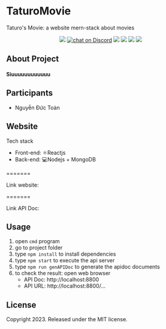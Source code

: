 # TaturoMovie
Taturo's Movie: a website mern-stack about movies

<p align="center">
    <a href="https://github.com/l0ntdtn0l/Group13_MSIS207.N12.CTTT/blob/main/FE/package.json" alt="Dependencies">
        <img src="https://img.shields.io/librariesio/github/l0ntdtn0l/Group13_MSIS207.N12.CTTT" /></a>
    <a href="#">
        <img src="https://img.shields.io/discord/308323056592486420?logo=discord" alt="chat on Discord"></a>
     <a href="https://github.com/l0ntdtn0l/Group13_MSIS207.N12.CTTT/graphs/contributors" alt="Contributors">
        <img src="https://img.shields.io/github/contributors/l0ntdtn0l/Group13_MSIS207.N12.CTTT" /></a>
    <a href="https://github.com/l0ntdtn0l/Group13_MSIS207.N12.CTTT/pulse" alt="Activity">
        <img src="https://img.shields.io/github/commit-activity/m/badges/shields" /></a>
    <a href="https://github.com/l0ntdtn0l/Group13_MSIS207.N12.CTTT/graphs/commit-activity" alt="LastCommit">
        <img src="https://img.shields.io/github/last-commit/l0ntdtn0l/Group13_MSIS207.N12.CTTT" /></a>
    <a href="#" alt="RepoSize">
        <img src="https://img.shields.io/github/repo-size/l0ntdtn0l/Group13_MSIS207.N12.CTTT" /></a>
</p>

## About Project

#### Siuuuuuuuuuuuu

## Participants

* Nguyễn Đức Toàn

## Website

Tech stack
- Front-end: ⚛️Reactjs
- Back-end: 💻Nodejs + MongoDB

=======

Link website: 

=======

Link API Doc: 

## Usage

1. open ```cmd``` program
2. go to project folder
3. type ```npm install``` to install dependencies
4. type ```npm start``` to execute the api server
5. type ```npm run genAPIDoc``` to generate the apidoc documents
6. to check the result: open web browser
      + API Doc: http://localhost:8800
      + API URL: http://localhost:8800/...

## License

Copyright 2023. Released under the MIT license.

